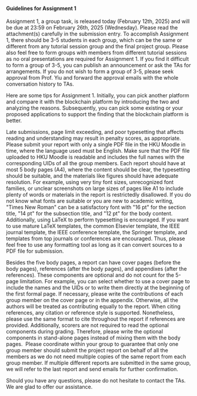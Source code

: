 #### Guidelines for Assignment 1

Assignment 1, a group task, is released today (February 12th, 2025) and will be due at 23:59 on February 26th, 2025 (Wednesday). Please read the attachment(s) carefully in the submission entry. To accomplish Assignment 1, there should be 3-5 students in each group, which can be the same or different from any tutorial session group and the final project group. Please also feel free to form groups with members from different tutorial sessions as no oral presentations are required for Assignment 1. If you find it difficult to form a group of 3-5, you can publish an announcement or ask the TAs for arrangements. If you do not wish to form a group of 3-5, please seek approval from Prof. Yiu and forward the approval emails with the whole conversation history to TAs. 

Here are some tips for Assignment 1. Initially, you can pick another platform and compare it with the blockchain platform by introducing the two and analyzing the reasons. Subsequently, you can pick some existing or your proposed applications to support the finding that the blockchain platform is better. 

Late submissions, page limit exceeding, and poor typesetting that affects reading and understanding may result in penalty scores, as appropriate. Please submit your report with only a single PDF file in the HKU Moodle in time, where the language used must be English. Make sure that the PDF file uploaded to HKU Moodle is readable and includes the full names with the corresponding UIDs of all the group members. Each report should have at most 5 body pages (A4), where the content should be clear, the typesetting should be suitable, and the materials like figures should have adequate resolution. For example, using very tiny font sizes, unrecognized font families, or unclear screenshots on large sizes of pages like A1 to include plenty of words or materials in the report is restrictedly disallowed. If you do not know what fonts are suitable or you are new to academic writing, "Times New Roman" can be a satisfactory font with "16 pt" for the section title, "14 pt" for the subsection title, and "12 pt" for the body content. Additionally, using LaTeX to perform typesetting is encouraged. If you want to use mature LaTeX templates, the common Elsevier template, the IEEE journal template, the IEEE conference template, the Springer template, and templates from top journals or conferences are encouraged. Thus, please feel free to use any formatting tool as long as it can convert sources to a PDF file for submission. 

Besides the five body pages, a report can have cover pages (before the body pages), references (after the body pages), and appendixes (after the references). These components are optional and do not count for the 5-page limitation. For example, you can select whether to use a cover page to include the names and the UIDs or to write them directly at the beginning of the first formal page. If necessary, please write the contributions of each group member on the cover page or in the appendix. Otherwise, all the authors will be treated as contributing equally to the report. When citing references, any citation or reference style is supported. Nonetheless, please use the same format to cite throughout the report if references are provided. Additionally, scorers are not required to read the optional components during grading. Therefore, please write the optional components in stand-alone pages instead of mixing them with the body pages. 
Please coordinate within your group to guarantee that only one group member should submit the project report on behalf of all the members as we do not need multiple copies of the same report from each group member. If multiple different reports are submitted in the same group, we will refer to the last report and send emails for further confirmation. 

Should you have any questions, please do not hesitate to contact the TAs. We are glad to offer our assistance. 
